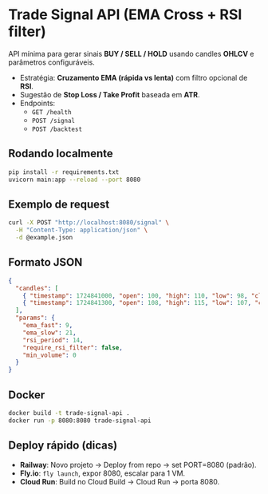# Trade Signal API (EMA Cross + RSI filter)

API mínima para gerar sinais **BUY / SELL / HOLD** usando candles **OHLCV** e parâmetros configuráveis.
- Estratégia: **Cruzamento EMA (rápida vs lenta)** com filtro opcional de **RSI**.
- Sugestão de **Stop Loss / Take Profit** baseada em **ATR**.
- Endpoints:
  - `GET /health`
  - `POST /signal`
  - `POST /backtest`

## Rodando localmente
```bash
pip install -r requirements.txt
uvicorn main:app --reload --port 8080
```

## Exemplo de request
```bash
curl -X POST "http://localhost:8080/signal" \
  -H "Content-Type: application/json" \
  -d @example.json
```

## Formato JSON
```json
{
  "candles": [
    { "timestamp": 1724841000, "open": 100, "high": 110, "low": 98, "close": 108, "volume": 1200 },
    { "timestamp": 1724841300, "open": 108, "high": 115, "low": 107, "close": 112, "volume": 1400 }
  ],
  "params": {
    "ema_fast": 9,
    "ema_slow": 21,
    "rsi_period": 14,
    "require_rsi_filter": false,
    "min_volume": 0
  }
}
```

## Docker
```bash
docker build -t trade-signal-api .
docker run -p 8080:8080 trade-signal-api
```

## Deploy rápido (dicas)
- **Railway**: Novo projeto → Deploy from repo → set PORT=8080 (padrão).  
- **Fly.io**: `fly launch`, expor 8080, escalar para 1 VM.  
- **Cloud Run**: Build no Cloud Build → Cloud Run → porta 8080.
